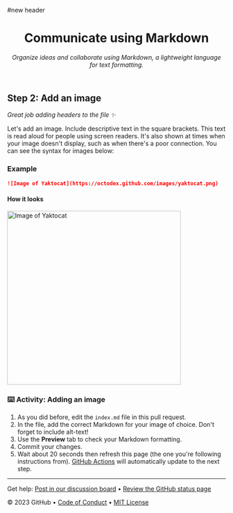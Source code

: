  #new header<header>

<!--
  <<< Author notes: Course header >>>
  Include a 1280×640 image, course title in sentence case, and a concise description in emphasis.
  In your repository settings: enable template repository, add your 1280×640 social image, auto delete head branches.
  Add your open source license, GitHub uses MIT license.
-->

# Communicate using Markdown

_Organize ideas and collaborate using Markdown, a lightweight language for text formatting._

</header>

<!--
  <<< Author notes: Step 2 >>>
  Start this step by acknowledging the previous step.
  Define terms and link to docs.github.com.
-->

## Step 2: Add an image

_Great job adding headers to the file :sparkles:_

Let's add an image. Include descriptive text in the square brackets. This text is read aloud for people using screen readers. It's also shown at times when your image doesn't display, such as when there's a poor connection. You can see the syntax for images below:

### Example

```md
![Image of Yaktocat](https://octodex.github.com/images/yaktocat.png)
```

#### How it looks

<img alt="Image of Yaktocat" src=https://octodex.github.com/images/yaktocat.png width=400>

### :keyboard: Activity: Adding an image

1. As you did before, edit the `index.md` file in this pull request.
1. In the file, add the correct Markdown for your image of choice. Don't forget to include alt-text!
1. Use the **Preview** tab to check your Markdown formatting.
1. Commit your changes.
1. Wait about 20 seconds then refresh this page (the one you're following instructions from). [GitHub Actions](https://docs.github.com/en/actions) will automatically update to the next step.

<footer>

<!--
  <<< Author notes: Footer >>>
  Add a link to get support, GitHub status page, code of conduct, license link.
-->

---

Get help: [Post in our discussion board](https://github.com/orgs/skills/discussions/categories/communicate-using-markdown) &bull; [Review the GitHub status page](https://www.githubstatus.com/)

&copy; 2023 GitHub &bull; [Code of Conduct](https://www.contributor-covenant.org/version/2/1/code_of_conduct/code_of_conduct.md) &bull; [MIT License](https://gh.io/mit)

</footer>

